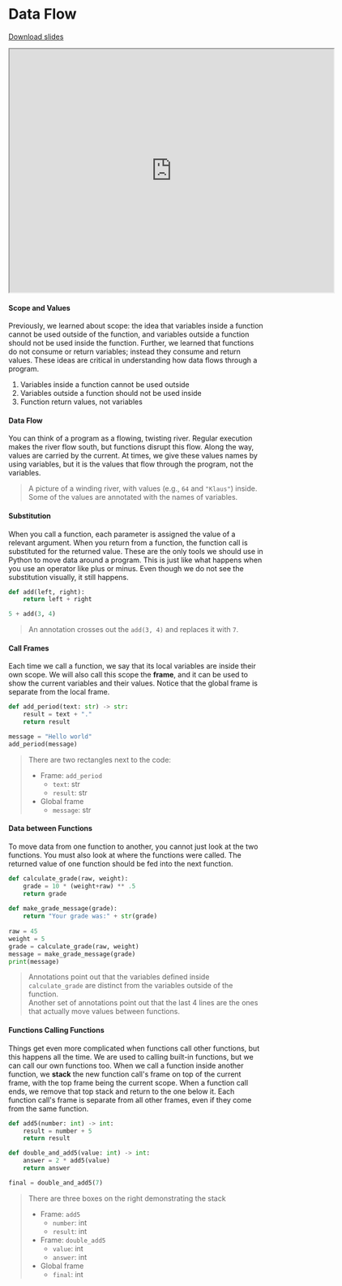 # Data Flow

[Download slides](Data%20Flow.pdf)


<iframe style="width: 640px; height: 480px;" width="300" height="150" allowfullscreen="allowfullscreen" webkitallowfullscreen="webkitallowfullscreen" mozallowfullscreen="mozallowfullscreen"
title="Introduction.pdf"
src="https://www.youtube.com/embed/SZ96CAwNPgg?feature=oembed&amp;rel=0"></iframe>




#### Scope and Values

Previously, we learned about scope: the idea that variables inside a function
cannot be used outside of the function, and variables outside a function
should not be used inside the function.
Further, we learned that functions do not consume or return variables;
instead they consume and return values.
These ideas are critical in understanding how data flows through a program.

1. Variables inside a function cannot be used outside
2. Variables outside a function should not be used inside
3. Function return values, not variables

#### Data Flow

You can think of a program as a flowing, twisting river.
Regular execution makes the river flow south, but functions disrupt this flow.
Along the way, values are carried by the current.
At times, we give these values names by using variables, but it is 
the values that flow through the program, not the variables.

> A picture of a winding river, with values (e.g., `64` and `"Klaus"`) inside. Some of the values are annotated with the names of variables.

#### Substitution

When you call a function, each parameter is assigned the value of a relevant argument. 
When you return from a function, the function call is substituted for the returned value.
These are the only tools we should use in Python to move data around a program.
This is just like what happens when you use an operator like plus or minus.
Even though we do not see the substitution visually, it still happens.

```python
def add(left, right):
    return left + right

5 + add(3, 4)
```

> An annotation crosses out the `add(3, 4)` and replaces it with `7`.

#### Call Frames

Each time we call a function, we say that its local variables are inside their
own scope.
We will also call this scope the **frame**, and it can be used to show
the current variables and their values.
Notice that the global frame is separate from the local frame.

```python
def add_period(text: str) -> str:
    result = text + "."
    return result

message = "Hello world"
add_period(message)
```

> There are two rectangles next to the code:
> * Frame: `add_period`
>   * `text`: str
>   * `result`: str
> * Global frame
>   * `message`: str

#### Data between Functions

To move data from one function to another, you cannot just look at the two functions.
You must also look at where the functions were called.
The returned value of one function should be fed into the next function.

```python
def calculate_grade(raw, weight):
    grade = 10 * (weight+raw) ** .5
    return grade
    
def make_grade_message(grade):
    return "Your grade was:" + str(grade)
    
raw = 45
weight = 5
grade = calculate_grade(raw, weight)
message = make_grade_message(grade)
print(message)
```

> Annotations point out that the variables defined inside `calculate_grade` are distinct from the variables outside of the function.  
> Another set of annotations point out that the last 4 lines are the ones that actually move values between functions.

#### Functions Calling Functions

Things get even more complicated when functions call other functions, but
this happens all the time.
We are used to calling built-in functions, but we can call our own functions too.
When we call a function inside another function, we **stack** the new function
 call's frame on top of the current frame, with the top frame being the current scope.
When a function call ends, we remove that top stack and return to the one below it.
Each function call's frame is separate from all other frames, even if they
come from the same function.

```python
def add5(number: int) -> int:
    result = number + 5
    return result

def double_and_add5(value: int) -> int:
    answer = 2 * add5(value)
    return answer

final = double_and_add5(7)
```

> There are three boxes on the right demonstrating the stack
> * Frame: `add5`
>   * `number`: int
>   * `result`: int
> * Frame: `double_add5`
>   * `value`: int
>   * `answer`: int
> * Global frame
>   * `final`: int

